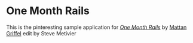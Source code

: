 # One Month Rails

This is the pinteresting sample application for
[*One Month Rails*](http://onemonthreails.com)
by [Mattan Griffel](http:mattangriffel.com])
edit by Steve Metivier